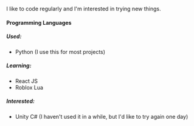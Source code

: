 I like to code regularly and I'm interested in trying new things.

#### Programming Languages
##### Used:
- Python (I use this for most projects)
##### Learning:
- React JS
- Roblox Lua
##### Interested:
- Unity C# (I haven't used it in a while, but I'd like to try again one day)
